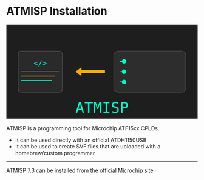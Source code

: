 # ATMISP Installation
![](images/atmisp.svg)


ATMISP is a programming tool for Microchip ATF15xx CPLDs.
- It can be used directly with an official ATDH1150USB 
- It can be used to create SVF files that are uploaded with a homebrew/custom programmer
---
ATMISP 7.3 can be installed from [the official Microchip site](http://ww1.microchip.com/downloads/en/DeviceDoc/ATMISP7.zip)